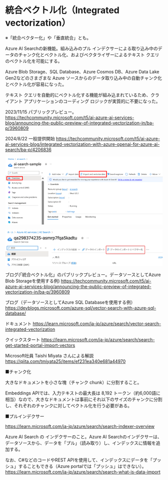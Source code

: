 # 統合ベクトル化（Integrated vectorization）

※「統合ベクター化」や「垂直統合」とも。

Azure AI Searchの新機能。組み込みのプル インデクサーによる取り込み中のデータのチャンク化とベクトル化、およびベクタライザーによるテキスト クエリのベクトル化を可能にする。

Azure Blob Storage、SQL Database、Azure Cosmos DB、Azure Data Lake Gen2などのさまざまな Azure ソースからのデータ取り込み中の自動チャンク化とベクトル化が容易になった。

テキスト クエリを自動的にベクトル化する機能が組み込まれているため、クライアント アプリケーションのコーディング ロジックが実質的に不要になった。

2023/11/15 パブリックプレビュー。
https://techcommunity.microsoft.com/t5/ai-azure-ai-services-blog/announcing-the-public-preview-of-integrated-vectorization-in/ba-p/3960809

2024/8/22 一般提供開始
https://techcommunity.microsoft.com/t5/ai-azure-ai-services-blog/integrated-vectorization-with-azure-openai-for-azure-ai-search/ba-p/4206836

![Alt text](image.png)

![alt text](image-1.png)

ブログ(「統合ベクトル化」のパブリックプレビュー。データソースとしてAzure Blob Storageを使用する例)
https://techcommunity.microsoft.com/t5/ai-azure-ai-services-blog/announcing-the-public-preview-of-integrated-vectorization-in/ba-p/3960809

ブログ（データソースとしてAzure SQL Databaseを使用する例）
https://devblogs.microsoft.com/azure-sql/vector-search-with-azure-sql-database/

ドキュメント
https://learn.microsoft.com/ja-jp/azure/search/vector-search-integrated-vectorization

クイックスタート
https://learn.microsoft.com/ja-jp/azure/search/search-get-started-portal-import-vectors

Microsoft社員 Taishi Miyata さんによる解説
https://qiita.com/tmiyata25/items/ef231ea340e681a44970

■チャンク化

大きなドキュメントを小さな塊（チャンク chunk）に分割すること。

Embeddings APIでは、入力テキストの最大長は 8,192 トークン（約6,000語に相当）なので、大きなドキュメントは事前にそれ以下のサイズのチャンクに分割し、それぞれのチャンクに対してベクトル化を行う必要がある。

■プルインデクサー

https://learn.microsoft.com/ja-jp/azure/search/search-indexer-overview

Azure AI Search の インデクサーのこと。Azure AI Searchのインデクサーは、データソースから、データを「プル」（読み取り）し、インデックスに情報を追加する。

なお、C#などのコードやREST APIを使用して、インデックスにデータを「プッシュ」することもできる（Azure portalでは「プッシュ」はできない）。https://learn.microsoft.com/ja-jp/azure/search/search-what-is-data-import